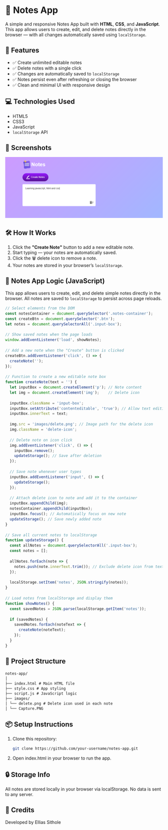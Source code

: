 # 📝 Notes App

A simple and responsive Notes App built with **HTML**, **CSS**, and **JavaScript**. This app allows users to create, edit, and delete notes directly in the browser — with all changes automatically saved using `localStorage`.

## 🚀 Features

- ✅ Create unlimited editable notes
- ✅ Delete notes with a single click
- ✅ Changes are automatically saved to `localStorage`
- ✅ Notes persist even after refreshing or closing the browser
- ✅ Clean and minimal UI with responsive design

## 💻 Technologies Used

- HTML5
- CSS3
- JavaScript 
- `localStorage` API

## 📸 Screenshots

![Screenshot of Notes App](images/Capture.PNG)

## 🛠️ How It Works

1. Click the **"Create Note"** button to add a new editable note.
2. Start typing — your notes are automatically saved.
3. Click the 🗑️ delete icon to remove a note.
4. Your notes are stored in your browser’s `localStorage`.

## 📝 Notes App Logic (JavaScript)

This app allows users to create, edit, and delete simple notes directly in the browser. All notes are saved to `localStorage` to persist across page reloads.

```javascript
// Select elements from the DOM
const notesContainer = document.querySelector('.notes-container');
const createBtn = document.querySelector('.btn');
let notes = document.querySelectorAll('.input-box');

// Show saved notes when the page loads
window.addEventListener('load', showNotes);

// Add a new note when the "Create" button is clicked
createBtn.addEventListener('click', () => {
  createNote('');
});

// Function to create a new editable note box
function createNote(text = '') {
  let inputBox = document.createElement('p'); // Note content
  let img = document.createElement('img');    // Delete icon

  inputBox.className = 'input-box';
  inputBox.setAttribute('contenteditable', 'true'); // Allow text editing
  inputBox.innerText = text;

  img.src = 'images/delete.png'; // Image path for the delete icon
  img.className = 'delete-icon';

  // Delete note on icon click
  img.addEventListener('click', () => {
    inputBox.remove();
    updateStorage(); // Save after deletion
  });

  // Save note whenever user types
  inputBox.addEventListener('input', () => {
    updateStorage();
  });

  // Attach delete icon to note and add it to the container
  inputBox.appendChild(img);
  notesContainer.appendChild(inputBox);
  inputBox.focus(); // Automatically focus on new note
  updateStorage(); // Save newly added note
}

// Save all current notes to localStorage
function updateStorage() {
  const allNotes = document.querySelectorAll('.input-box');
  const notes = [];

  allNotes.forEach(note => {
    notes.push(note.innerText.trim()); // Exclude delete icon from text
  });

  localStorage.setItem('notes', JSON.stringify(notes));
}

// Load notes from localStorage and display them
function showNotes() {
  const savedNotes = JSON.parse(localStorage.getItem('notes'));

  if (savedNotes) {
    savedNotes.forEach(noteText => {
      createNote(noteText);
    });
  }
}
```

## 📂 Project Structure
```
notes-app/
│
├── index.html # Main HTML file
├── style.css # App styling
├── script.js # JavaScript logic
├── images/
│ └── delete.png # Delete icon used in each note
│ └── Capture.PNG 
```

## 📦 Setup Instructions

1. Clone this repository:
   ```bash
   git clone https://github.com/your-username/notes-app.git
   ```
2. Open index.html in your browser to run the app.

## 🔒 Storage Info
All notes are stored locally in your browser via localStorage. No data is sent to any server.
## 🙌 Credits
Developed by Ellias Sithole
